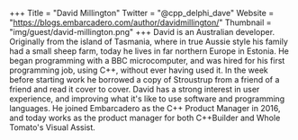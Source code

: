 +++
Title = "David Millington"
Twitter = "@cpp_delphi_dave"
Website = "https://blogs.embarcadero.com/author/davidmillington/"
Thumbnail = "img/guest/david-millington.png"
+++
David is an Australian developer. Originally from the island of Tasmania, where in true Aussie style his family had a small sheep farm, today he lives in far northern Europe in Estonia. He began programming with a BBC microcomputer, and was hired for his first programming job, using C++, without ever having used it. In the week before starting work he borrowed a copy of Stroustrup from a friend of a friend and read it cover to cover. David has a strong interest in user experience, and improving what it's like to use software and programming languages. He joined Embarcadero as the C++ Product Manager in 2016, and today works as the product manager for both C++Builder and Whole Tomato's Visual Assist.